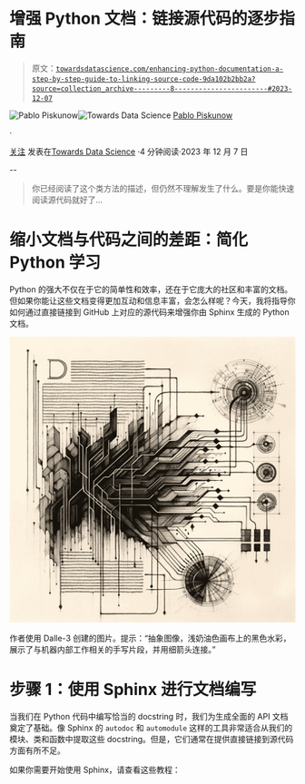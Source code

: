 # 增强 Python 文档：链接源代码的逐步指南

> 原文：[`towardsdatascience.com/enhancing-python-documentation-a-step-by-step-guide-to-linking-source-code-9da102b2bb2a?source=collection_archive---------8-----------------------#2023-12-07`](https://towardsdatascience.com/enhancing-python-documentation-a-step-by-step-guide-to-linking-source-code-9da102b2bb2a?source=collection_archive---------8-----------------------#2023-12-07)

[](https://piskunow.medium.com/?source=post_page-----9da102b2bb2a--------------------------------)![Pablo Piskunow](https://piskunow.medium.com/?source=post_page-----9da102b2bb2a--------------------------------)[](https://towardsdatascience.com/?source=post_page-----9da102b2bb2a--------------------------------)![Towards Data Science](https://towardsdatascience.com/?source=post_page-----9da102b2bb2a--------------------------------) [Pablo Piskunow](https://piskunow.medium.com/?source=post_page-----9da102b2bb2a--------------------------------)

·

[关注](https://medium.com/m/signin?actionUrl=https%3A%2F%2Fmedium.com%2F_%2Fsubscribe%2Fuser%2F2860e02af738&operation=register&redirect=https%3A%2F%2Ftowardsdatascience.com%2Fenhancing-python-documentation-a-step-by-step-guide-to-linking-source-code-9da102b2bb2a&user=Pablo+Piskunow&userId=2860e02af738&source=post_page-2860e02af738----9da102b2bb2a---------------------post_header-----------) 发表在[Towards Data Science](https://towardsdatascience.com/?source=post_page-----9da102b2bb2a--------------------------------) ·4 分钟阅读·2023 年 12 月 7 日[](https://medium.com/m/signin?actionUrl=https%3A%2F%2Fmedium.com%2F_%2Fvote%2Ftowards-data-science%2F9da102b2bb2a&operation=register&redirect=https%3A%2F%2Ftowardsdatascience.com%2Fenhancing-python-documentation-a-step-by-step-guide-to-linking-source-code-9da102b2bb2a&user=Pablo+Piskunow&userId=2860e02af738&source=-----9da102b2bb2a---------------------clap_footer-----------)

--

[](https://medium.com/m/signin?actionUrl=https%3A%2F%2Fmedium.com%2F_%2Fbookmark%2Fp%2F9da102b2bb2a&operation=register&redirect=https%3A%2F%2Ftowardsdatascience.com%2Fenhancing-python-documentation-a-step-by-step-guide-to-linking-source-code-9da102b2bb2a&source=-----9da102b2bb2a---------------------bookmark_footer-----------)

> 你已经阅读了这个类方法的描述，但仍然不理解发生了什么。要是你能快速阅读源代码就好了…

# 缩小文档与代码之间的差距：简化 Python 学习

Python 的强大不仅在于它的简单性和效率，还在于它庞大的社区和丰富的文档。但如果你能让这些文档变得更加互动和信息丰富，会怎么样呢？今天，我将指导你如何通过直接链接到 GitHub 上对应的源代码来增强你由 Sphinx 生成的 Python 文档。

![](img/f1ac9810e77866bfc357b8a03fa99355.png)

作者使用 Dalle-3 创建的图片。提示：“抽象图像，浅奶油色画布上的黑色水彩，展示了与机器内部工作相关的手写片段，并用细箭头连接。”

# 步骤 1：使用 Sphinx 进行文档编写

当我们在 Python 代码中编写恰当的 docstring 时，我们为生成全面的 API 文档奠定了基础。像 Sphinx 的 `autodoc` 和 `automodule` 这样的工具非常适合从我们的模块、类和函数中提取这些 docstring。但是，它们通常在提供直接链接到源代码方面有所不足。

如果你需要开始使用 Sphinx，请查看这些教程：
